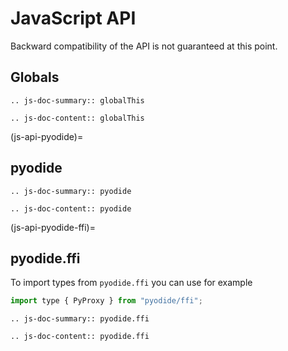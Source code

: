 # JavaScript API

Backward compatibility of the API is not guaranteed at this point.

## Globals

```{eval-rst}
.. js-doc-summary:: globalThis

.. js-doc-content:: globalThis
```

(js-api-pyodide)=

## pyodide

```{eval-rst}
.. js-doc-summary:: pyodide

.. js-doc-content:: pyodide
```

(js-api-pyodide-ffi)=

## pyodide.ffi

To import types from `pyodide.ffi` you can use for example

```js
import type { PyProxy } from "pyodide/ffi";
```

```{eval-rst}
.. js-doc-summary:: pyodide.ffi

.. js-doc-content:: pyodide.ffi
```
